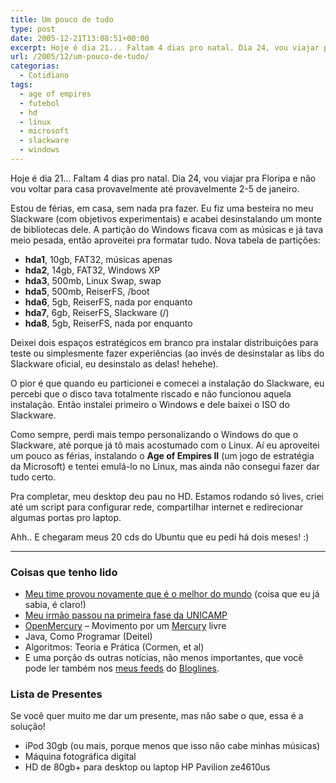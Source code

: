 ```yaml
---
title: Um pouco de tudo
type: post
date: 2005-12-21T13:08:51+00:00
excerpt: Hoje é dia 21... Faltam 4 dias pro natal. Dia 24, vou viajar pra Floripa e não vou voltar para casa provavelmente até provavelmente 2-5 de janeiro.
url: /2005/12/um-pouco-de-tudo/
categorias:
  - Cotidiano
tags:
  - age of empires
  - futebol
  - hd
  - linux
  - microsoft
  - slackware
  - windows
---
```


Hoje é dia 21… Faltam 4 dias pro natal. Dia 24, vou viajar pra Floripa e não vou voltar para casa provavelmente até provavelmente 2-5 de janeiro.

Estou de férias, em casa, sem nada pra fazer. Eu fiz uma besteira no meu Slackware (com objetivos experimentais) e acabei desinstalando um monte de bibliotecas dele. A partição do Windows ficava com as músicas e já tava meio pesada, então aproveitei pra formatar tudo. Nova tabela de partições:

- **hda1**, 10gb, FAT32, músicas apenas
- **hda2**, 14gb, FAT32, Windows XP
- **hda3**, 500mb, Linux Swap, swap
- **hda5**, 500mb, ReiserFS, /boot
- **hda6**, 5gb, ReiserFS, nada por enquanto
- **hda7**, 6gb, ReiserFS, Slackware (/)
- **hda8**, 5gb, ReiserFS, nada por enquanto

Deixei dois espaços estratégicos em branco pra instalar distribuições para teste ou simplesmente fazer experiências (ao invés de desinstalar as libs do Slackware oficial, eu desinstalo as delas! hehehe).

O pior é que quando eu particionei e comecei a instalação do Slackware, eu percebi que o disco tava totalmente riscado e não funcionou aquela instalação. Então instalei primeiro o Windows e dele baixei o ISO do Slackware.

Como sempre, perdi mais tempo personalizando o Windows do que o Slackware, até porque já tô mais acostumado com o Linux. Aí eu aproveitei um pouco as férias, instalando o **Age of Empires II** (um jogo de estratégia da Microsoft) e tentei emulá-lo no Linux, mas ainda não consegui fazer dar tudo certo.

Pra completar, meu desktop deu pau no HD. Estamos rodando só lives, criei até um script para configurar rede, compartilhar internet e redirecionar algumas portas pro laptop.

Ahh.. E chegaram meus 20 cds do Ubuntu que eu pedi há dois meses! :)

---

### Coisas que tenho lido

- [Meu time provou novamente que é o melhor do mundo][2] (coisa que eu já sabia, é claro!)
- [Meu irmão passou na primeira fase da UNICAMP][3]
- [OpenMercury][4] – Movimento por um [Mercury][5] livre
- Java, Como Programar (Deitel)
- Algoritmos: Teoria e Prática (Cormen, et al)
- E uma porção ds outras notícias, não menos importantes, que você pode ler também nos [meus feeds][6] do [Bloglines][7].

### Lista de Presentes

Se você quer muito me dar um presente, mas não sabe o que, essa é a solução!

- iPod 30gb (ou mais, porque menos que isso não cabe minhas músicas)
- Máquina fotográfica digital
- HD de 80gb+ para desktop ou laptop HP Pavilion ze4610us

[2]: http://esportes.terra.com.br/futebol/mundialdeclubes2005
[3]: http://brunomadeira.blogspot.com/2005/12/passei.html
[4]: http://openmercury.blogspot.com/
[5]: http://www.mercury.to
[6]: http://www.bloglines.com/public/tmadeira
[7]: http://www.bloglines.com
